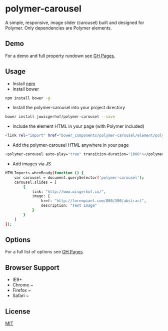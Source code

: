 # polymer-carousel

A simple, responsive, image slider (carousel) built and designed for Polymer. Only dependencies are Polymer elements.

## Demo

For a demo and full property rundown see [GH Pages](http://jwwisgerhof.github.io/polymer-carousel).

## Usage
- Install [npm](https://nodejs.org/en/download/)
- Install bower
```sh
npm install bower -g
```
- Install the polymer-carousel into your project directory
```sh
bower install jwwisgerhof/polymer-carousel --save
```
- Include the element HTML in your page (with Polymer included)
```sh
<link rel="import" href="bower_components/polymer-carousel/element/polymer-carousel.html">
```
- Add the polymer-carousel HTML anywhere in your page
```sh
<polymer-carousel auto-play="true" transition-duration="1000"></polymer-carousel>
```
- Add images via JS
```sh
HTMLImports.whenReady(function () {
    var carousel = document.querySelector('polymer-carousel');
    carousel.slides = [
        {
            link: "http://www.wisgerhof.io/",
            image: {
                href: "http://lorempixel.com/800/300/abstract",
                description: "Test image"
            }
        }
    ]
});
```

## Options
For a full list of options see [GH Pages](http://jwwisgerhof.github.io/polymer-carousel)

## Browser Support
- IE9+
- Chrome ~
- Firefox ~
- Safari ~

## License
[MIT](http://opensource.org/licenses/MIT)